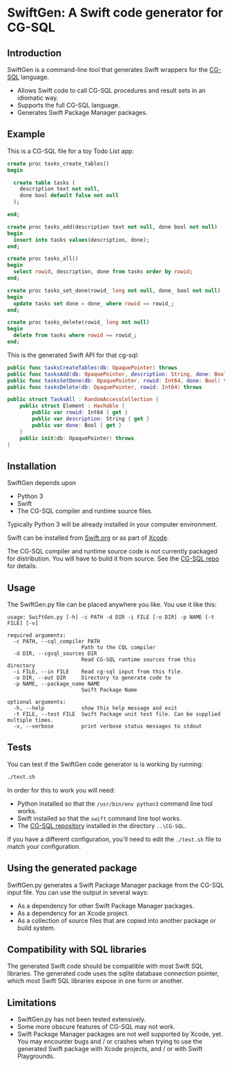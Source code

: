 # SwiftGen: A Swift code generator for CG-SQL

## Introduction

SwiftGen is a command-line tool that generates Swift wrappers for the [CG-SQL](https://cgsql.dev/) language.

+ Allows Swift code to call CG-SQL procedures and result sets in an idiomatic way.
+ Supports the full CG-SQL language.
+ Generates Swift Package Manager packages.

## Example

This is a CG-SQL file for a toy Todo List app:

```sql
create proc tasks_create_tables()
begin

  create table tasks (
    description text not null,
    done bool default false not null
  );

end;

create proc tasks_add(description text not null, done bool not null)
begin
  insert into tasks values(description, done);
end;

create proc tasks_all()
begin
  select rowid, description, done from tasks order by rowid;
end;

create proc tasks_set_done(rowid_ long not null, done_ bool not null)
begin
  update tasks set done = done_ where rowid == rowid_;
end;

create proc tasks_delete(rowid_ long not null)
begin
  delete from tasks where rowid == rowid_;
end;
```

This is the generated Swift API for that cg-sql:

```swift
public func tasksCreateTables(db: OpaquePointer) throws
public func tasksAdd(db: OpaquePointer, description: String, done: Bool) throws 
public func tasksSetDone(db: OpaquePointer, rowid: Int64, done: Bool) throws 
public func tasksDelete(db: OpaquePointer, rowid: Int64) throws

public struct TasksAll : RandomAccessCollection {
    public struct Element : Hashable {
        public var rowid: Int64 { get }
        public var description: String { get }
        public var done: Bool { get }
    }
    public init(db: OpaquePointer) throws
}
```

## Installation

SwiftGen depends upon

+ Python 3
+ Swift
+ The CG-SQL compiler and runtime source files.

Typically Python 3 will be already installed in your computer environment.

Swift can be installed from [Swift.org](https://www.swift.org/) or as part of
[Xcode](https://apps.apple.com/us/app/xcode/id497799835?mt=12).

The CG-SQL compiler and runtime source code is not currently 
packaged for distribution. You will have to build it from source. See the
[CG-SQL repo](https://github.com/facebookincubator/CG-SQL) for details.

## Usage

The SwiftGen.py file can be placed anywhere you like. You use it like this:

```
usage: SwiftGen.py [-h] -c PATH -d DIR -i FILE [-o DIR] -p NAME [-t FILE] [-v]

required arguments:
  -c PATH, --cql_compiler PATH
                        Path to the CQL compiler
  -d DIR, --cgsql_sources DIR
                        Read CG-SQL runtime sources from this directory
  -i FILE, --in FILE    Read cg-sql input from this file.
  -o DIR, --out DIR     Directory to generate code to
  -p NAME, --package_name NAME
                        Swift Package Name

optional arguments:
  -h, --help            show this help message and exit
  -t FILE, --test FILE  Swift Package unit test file. Can be supplied multiple times.
  -v, --verbose         print verbose status messages to stdout
```

## Tests

You can test if the SwiftGen code generator is is working by running:

```bash
./test.sh
```

In order for this to work you will need:

+ Python installed so that the `/usr/bin/env python3` command line tool works. 
+ Swift installed so that the `swift` command line tool works.
+ The [CG-SQL repository](https://github.com/facebookincubator/CG-SQL) installed
  in the directory `..\CG-SQL`.

If you have a different configuration, you'll need to edit the `./test.sh` file to
match your configuration.

## Using the generated package

SwiftGen.py generates a Swift Package Manager package from the CG-SQL input file. You
can use the output in several ways:

+ As a dependency for other Swift Package Manager packages.
+ As a dependency for an Xcode project.
+ As a collection of source files that are copied into another package or build system.

## Compatibility with SQL libraries

The generated Swift code should be compatible with most Swift SQL libraries. The
generated code uses the sqlite database connection pointer, which most Swift SQL
libraries expose in one form or another.

## Limitations

- SwiftGen.py has not been tested extensively.
- Some more obscure features of CG-SQL may not work.
- Swift Package Manager packages are not well supported by Xcode, yet. You may
  encounter bugs and / or crashes when trying to use the generated Swift package
  with Xcode projects, and / or with Swift Playgrounds.
